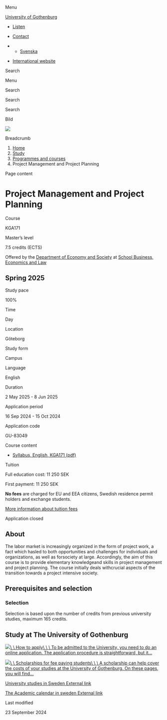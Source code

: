Menu

[University of Gothenburg](/en)

- [Listen](//app-eu.readspeaker.com/cgi-bin/rsent?customerid=9467&lang=en_uk&readclass=region--content&url=https%3A%2F%2Fwww.gu.se%2Fen%2Fstudy-gothenburg%2Fproject-management-and-project-planning-kga171 "Listen with ReadSpeaker")

- [Contact](/en/contact)

- - [Svenska](/studera/hitta-utbildning/projektplanering-och-projekthandledning-kga171)
- [International website](/en/study-gothenburg/project-management-and-project-planning-kga171)

Search


Menu


Search


Search

Search

Bild

![](/sites/default/files/styles/100_10_3_xmedium_1x/public/kop_assets/c5d67f4a318843f125e53434a8314b9af38abff9.jpg?h=15a18f46&itok=gHx7L6l-)

Breadcrumb

1. [Home](/en)
2. [Study](/en/study-in-gothenburg)
3. [Programmes and courses](/en/study-in-gothenburg/study-options)
4. Project Management and Project Planning


Page content

# Project Management and Project Planning

Course


KGA171


Master’s level



7.5 credits (ECTS)



Offered by the
[Department of Economy and Society](https://www.gu.se/en/school-business-economics-law/economy-society)
at
[School Business, Economics and Law](https://www.gu.se/en/school-business-economics-law)

## Spring 2025

Study pace


100%

Time


Day

Location


Göteborg

Study form


Campus

Language


English

Duration


2 May 2025
\- 8 Jun 2025

Application period


16 Sep 2024
\- 15 Oct 2024

Application code


GU-83049

Course content


- [Syllabus, English, KGA171 (pdf)](https://kursplaner.gu.se/pdf/kurs/en/KGA171)


Tuition


Full education cost: 11 250 SEK

First payment: 11 250 SEK

**No fees** are charged for EU and EEA citizens, Swedish residence permit holders and exchange students.

[More information about tuition fees](https://www.gu.se/en/study-in-gothenburg/apply/tuition-fees)

Application closed


## About

The labor market is increasingly organized in the form of project work, a fact which hasled to both opportunities and challenges for individuals and organizations, as well as forsociety at large. Accordingly, the aim of this course is to provide elementary knowledgeand skills in project management and project planning. The course initially deals withcrucial aspects of the transition towards a project intensive society.

## Prerequisites and selection

### Selection

Selection is based upon the number of credits from previous university studies, maximum 165 credits.

## Study at The University of Gothenburg

[![](/sites/default/files/dynamic-image/dynamic_image_2188_218/public/2020-03/cytonn-photography-ZJEKICY5EXY-unsplash.jpg?media_id=2553&width=1904&height=208)\\
\\
How to apply\\
\\
\\
To be admitted to the University, you need to do an online application. The application procedure is straightforward, but it…](/en/study-in-gothenburg/apply)

[![](/sites/default/files/dynamic-image/dynamic_image_2188_218/public/2024-01/GU-7.jpg?media_id=95188&width=1904&height=208)\\
\\
Scholarships for fee paying students\\
\\
\\
A scholarship can help cover the costs of your studies at the University of Gothenburg. On these pages, you will find…](/en/study-in-gothenburg/apply/scholarships-for-fee-paying-students)

[University studies in Sweden External link](https://www.gu.se/en/study-in-gothenburg/before-you-arrive/university-studies-in-sweden "External link")

[The Academic calendar in sweden External link](https://www.gu.se/en/study-in-gothenburg/when-you-are-here/academic-calendar "External link")

Last modified


23 September 2024